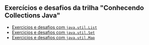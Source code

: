 ## Exercícios e desafios da trilha "Conhecendo Collections Java"

- [Exercicios e desafios com `java.util.List`](src/list/README.md)
- [Exercicios e desafios com `java.util.Set`](src/set/README.md)
- [Exercicios e desafios com `java.util.Map`](src/map/README.md)